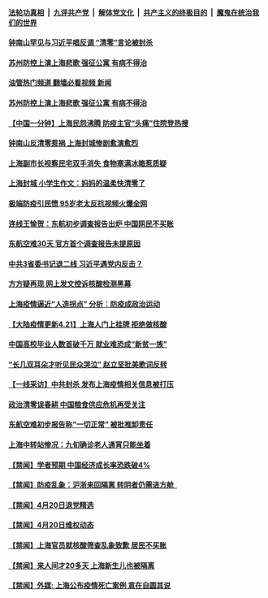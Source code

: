 ####  [法轮功真相](../../../../basic/blob/master/README.md?t=04211401) &nbsp;|&nbsp; [九评共产党](../../../../9ping.md/blob/master/README.md?t=04211401) &nbsp;|&nbsp; [解体党文化](../../../../jtdwh.md/blob/master/README.md?t=04211401)  &nbsp;|&nbsp; [共产主义的终极目的](../../../../gczydzjmd.md/blob/master/README.md?t=04211401) &nbsp;|&nbsp; [魔鬼在统治我们的世界](../../../../mgztzwmdsj.md/blob/master/README.md?t=04211401) 

#### [钟南山罕见与习近平唱反调 “清零”言论被封杀](../pages/prog204/a103406084.md?t=04211401) 


#### [苏州防控上演上海悲歌 强征公寓 有病不得治](../pages/prog204/a103405765.md?t=04211401) 
#### [油管热门频道 翻墙必看视频 新闻](http://78.141.244.201:81/youtube.html?04211401)
#### [苏州防控上演上海悲歌 强征公寓 有病不得治](../pages/prog204/a103405765.md?t=04211401) 

#### [【中国一分钟】上海民怨沸腾 防疫主官“头痛”住院登热搜](../pages/prog204/a103405755.md?t=04211401) 

#### [钟南山反清零惹祸 上海封城惨剧愈演愈烈](../pages/prog204/a103405872.md?t=04211401) 

#### [上海副市长视察民宅双手消失 食物塞满冰箱惹质疑](../pages/prog204/a103405980.md?t=04211401) 

#### [上海封城 小学生作文：妈妈的温柔快清零了](../pages/prog204/a103405767.md?t=04211401) 

#### [极端防疫引民愤 95岁老太反抗视频火爆全网](../pages/prog204/a103405869.md?t=04211401) 

#### [连线王愉贺：东航初步调查报告出炉 中国网民不买账](../pages/prog204/a103405866.md?t=04211401) 

#### [东航空难30天 官方首个调查报告未提原因](../pages/prog204/a103405859.md?t=04211401) 

#### [中共3省委书记退二线 习近平遇党内反击？](../pages/prog204/a103405848.md?t=04211401) 

#### [方方疑再现 网上发文控诉核酸检测黑幕](../pages/prog204/a103405842.md?t=04211401) 

#### [上海疫情逼近“人造拐点” 分析：防疫成政治运动](../pages/prog204/a103405912.md?t=04211401) 

#### [【大陆疫情更新4.21】上海人门上挂牌 拒绝做核酸](../pages/prog204/a103405878.md?t=04211401) 

#### [中国高校毕业人数首破千万 就业难恐成“新贫一族”](../pages/prog204/a103405827.md?t=04211401) 




#### [“长几双耳朵才听见民众哭泣” 赵立坚批美歌词反转](../pages/prog204/a103405711.md?t=04211401) 

#### [【一线采访】中共封杀 发布上海疫情相关信息被打压](../pages/prog204/a103405735.md?t=04211401) 

#### [政治清零误春耕 中国粮食供应危机再受关注](../pages/prog204/a103405712.md?t=04211401) 

#### [东航空难初步报告称“一切正常” 被批推卸责任](../pages/prog204/a103405665.md?t=04211401) 

#### [上海中转站惨况：九旬确诊老人通宵只能坐着](../pages/prog204/a103405474.md?t=04211401) 

#### [【禁闻】学者预期 中国经济成长率恐跌破4%](../pages/prog204/a103405476.md?t=04211401) 

#### [【禁闻】防疫乱象：沪浙来回隔离 转阴者仍需进方舱  ](../pages/prog204/a103405471.md?t=04211401) 

#### [【禁闻】4月20日退党精选](../pages/prog204/a103405562.md?t=04211401) 

#### [【禁闻】4月20日维权动态](../pages/prog204/a103405557.md?t=04211401) 

#### [【禁闻】上海官员就核酸筛查乱象致歉 居民不买账](../pages/prog204/a103405548.md?t=04211401) 

#### [【禁闻】来人间才20多天 上海新生儿也被隔离](../pages/prog204/a103405497.md?t=04211401) 

#### [【禁闻】外媒: 上海公布疫情死亡案例 意在自圆其说](../pages/prog204/a103405539.md?t=04211401) 

<img src='http://gfw-breaker.win/goodnews/indexes/prog204.md' width='0px' height='0px'/>
